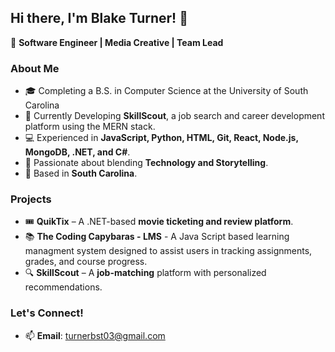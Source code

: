 ## Hi there, I'm Blake Turner! 👋  

🚀 **Software Engineer | Media Creative | Team Lead**  

### About Me  
- 🎓 Completing a B.S. in Computer Science at the University of South Carolina
- 🔭 Currently Developing **SkillScout**, a job search and career development platform using the MERN stack.  
- 💻 Experienced in **JavaScript, Python, HTML, Git, React, Node.js, MongoDB, .NET, and C#**.  
- 🎥 Passionate about blending **Technology and Storytelling**.
- 📍 Based in **South Carolina**.  

### Projects  
- 🎟 **QuikTix** – A .NET-based **movie ticketing and review platform**.  
- 📚 **The Coding Capybaras - LMS** - A Java Script based learning managment system designed to assist users in tracking assignments, grades, and course progress.
- 🔍 **SkillScout** – A **job-matching** platform with personalized recommendations.  

### Let's Connect!  
- 📫 **Email**: [turnerbst03@gmail.com](mailto:YourEmail@example.com)  

<!--
**blakesullivan03/blakesullivan03** is a ✨ _special_ ✨ repository because its `README.md` (this file) appears on your GitHub profile.

Here are some ideas to get you started:

- 🔭 I’m currently working on ...
- 🌱 I’m currently learning ...
- 👯 I’m looking to collaborate on ...
- 🤔 I’m looking for help with ...
- 💬 Ask me about ...
- 📫 How to reach me: ...
- 😄 Pronouns: ...
- ⚡ Fun fact: ...
-->
